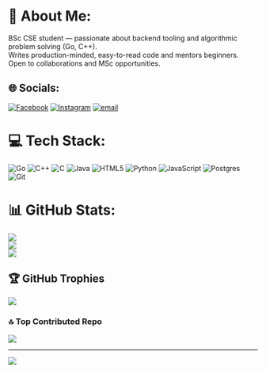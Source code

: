 # 💫 About Me:
BSc CSE student — passionate about backend tooling and algorithmic problem solving (Go, C++).<br>Writes production-minded, easy-to-read code and mentors beginners.<br>Open to collaborations and MSc opportunities.


## 🌐 Socials:
[![Facebook](https://img.shields.io/badge/Facebook-%231877F2.svg?logo=Facebook&logoColor=white)](https://facebook.com/raizbulhasan.badhon.31) [![Instagram](https://img.shields.io/badge/Instagram-%23E4405F.svg?logo=Instagram&logoColor=white)](https://instagram.com/ig_rzhbadhon) [![email](https://img.shields.io/badge/Email-D14836?logo=gmail&logoColor=white)](mailto:0432310005101083@uits.edu.bd) 

# 💻 Tech Stack:
![Go](https://img.shields.io/badge/go-%2300ADD8.svg?style=for-the-badge&logo=go&logoColor=white) ![C++](https://img.shields.io/badge/c++-%2300599C.svg?style=for-the-badge&logo=c%2B%2B&logoColor=white)
![C](https://img.shields.io/badge/c-%2300599C.svg?style=for-the-badge&logo=c&logoColor=white)  ![Java](https://img.shields.io/badge/java-%23ED8B00.svg?style=for-the-badge&logo=openjdk&logoColor=white)  ![HTML5](https://img.shields.io/badge/html5-%23E34F26.svg?style=for-the-badge&logo=html5&logoColor=white) ![Python](https://img.shields.io/badge/python-3670A0?style=for-the-badge&logo=python&logoColor=ffdd54) ![JavaScript](https://img.shields.io/badge/javascript-%23323330.svg?style=for-the-badge&logo=javascript&logoColor=%23F7DF1E) ![Postgres](https://img.shields.io/badge/postgres-%23316192.svg?style=for-the-badge&logo=postgresql&logoColor=white) ![Git](https://img.shields.io/badge/git-%23F05033.svg?style=for-the-badge&logo=git&logoColor=white)

# 📊 GitHub Stats:
![](https://github-readme-stats.vercel.app/api?username=rzhbadhon&theme=dark&hide_border=false&include_all_commits=true&count_private=true)<br/>
![](https://nirzak-streak-stats.vercel.app/?user=rzhbadhon&theme=dark&hide_border=false)<br/>
![](https://github-readme-stats.vercel.app/api/top-langs/?username=rzhbadhon&theme=dark&hide_border=false&include_all_commits=true&count_private=true&layout=compact)

## 🏆 GitHub Trophies
![](https://github-profile-trophy.vercel.app/?username=rzhbadhon&theme=radical&no-frame=false&no-bg=true&margin-w=4)

### 🔝 Top Contributed Repo
![](https://github-contributor-stats.vercel.app/api?username=rzhbadhon&limit=5&theme=dark&combine_all_yearly_contributions=true)

---
[![](https://visitcount.itsvg.in/api?id=rzhbadhon&icon=0&color=0)](https://visitcount.itsvg.in)

